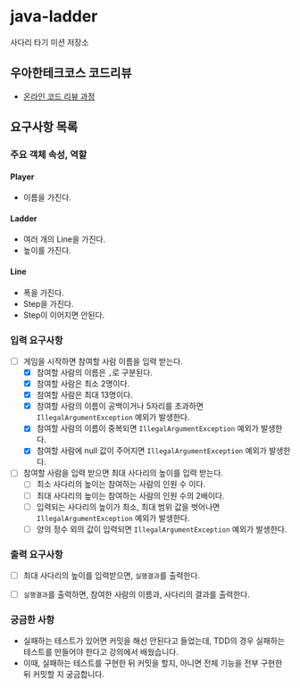 # java-ladder

사다리 타기 미션 저장소

## 우아한테크코스 코드리뷰

- [온라인 코드 리뷰 과정](https://github.com/woowacourse/woowacourse-docs/blob/master/maincourse/README.md)


## 요구사항 목록

### 주요 객체 속성, 역할
#### Player
  - 이름을 가진다.
#### Ladder
  - 여러 개의 Line을 가진다.
  - 높이를 가진다.
#### Line
  - 폭을 가진다.
  - Step을 가진다.
  - Step이 이어지면 안된다.

### 입력 요구사항
- [ ] 게임을 시작하면 참여할 사람 이름을 입력 받는다.
  - [X] 참여할 사람의 이름은 `,`로 구분된다.
  - [X] 참여할 사람은 최소 2명이다.
  - [X] 참여할 사람은 최대 13명이다.
  - [X] 참여할 사람의 이름이 공백이거나 5자리를 초과하면 `IllegalArgumentException` 예외가 발생한다.
  - [X] 참여할 사람의 이름이 중복되면 `IllegalArgumentException` 예외가 발생한다.
  - [X] 참여할 사람에 null 값이 주어지면 `IllegalArgumentException` 예외가 발생한다.
- [ ] 참여할 사람을 입력 받으면 최대 사다리의 높이를 입력 받는다.
  - [ ] 최소 사다리의 높이는 참여하는 사람의 인원 수 이다.
  - [ ] 최대 사다리의 높이는 참여하는 사람의 인원 수의 2배이다.
  - [ ] 입력되는 사다리의 높이가 최소, 최대 범위 값을 벗어나면  `IllegalArgumentException` 예외가 발생한다. 
  - [ ] 양의 정수 외의 값이 입력되면 `IllegalArgumentException` 예외가 발생한다.

### 출력 요구사항
- [ ] 최대 사다리의 높이를 입력받으면, `실행결과`를 출력한다.
- [ ] `실행결과`를 출력하면, 참여한 사람의 이름과, 사다리의 결과를 출력한다.


### 궁금한 사항
- 실패하는 테스트가 있어면 커밋을 해선 안된다고 들었는데, TDD의 경우 실패하는 테스트를 만들어야 한다고 강의에서 배웠습니다.
- 이때, 실패하는 테스트를 구현한 뒤 커밋을 할지, 아니면 전체 기능을 전부 구현한 뒤 커밋할 지 궁금합니다.
